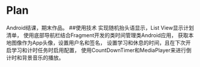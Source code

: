 # Plan
Android结课，期末作品。
##使用技术
实现随机抬头语显示，List View显示计划清单，
使用底部导航栏结合Fragment开发的类时间管理类Android应用，
获取本地图像作为App头像，设置用户名和签名，
设置学习和休息的时间，且在下次开启学习和计时任务时启用配置，
使用CountDownTimer和MediaPlayer来进行倒计时和背景音乐的播放。
